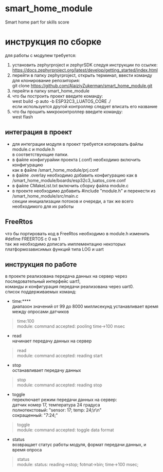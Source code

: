 # smart_home_module
Smart home part for skills score

# инструкция по сборке
для работы с модулем требуется:
1. установить zephyrproject и zephyrSDK следуя инструкции по ссылке:  
https://docs.zephyrproject.org/latest/develop/getting_started/index.html
2. перейти в папку zephyrproject, открыть терминал, ввести команду для клонирование репозитория:  
git clone https://github.com/AlaiziyZukerman/smart_home_module.git
3. перейти в папку smart_home_module
4. что бы построить проект введите команду:  
west build -p auto -b ESP32C3_LUATOS_CORE ./  
если используется другой контроллер следует вписать его название
5. что бы прошить микроконтроллер введите команду:  
west flash  

## интеграция в проект
- для интеграции модуля в проект требуется копировать файлы module.c и module.h  
в соответствующие папки.  
- в файле конфигурайии проекта (.conf) необходимо включить конфигурацию  
как в файле /smart_home_module/prj.conf  
- в файле .overlay необходимо добавить конфигурацию как в  
/smart_home_module/boards/esp32c3_luatos_core.conf 
- в файле CMakeList.txt включить сборку файла module.c  
- в проекте необходимо добавить #include "module.h" и перенести из /smart_home_module/src/main.c  
секции инициализации потоков и очереди, а так же всего необходимого для их работы
  
## FreeRtos
что бы портировать код в FreeRtos необходимо в module.h изменить #define FREERTOS с 0 на 1  
так же необходимо дописать имплементацию некоторых платформозависимых функций типа LOG и uart

## инструкция по работе
в проекте реализована передача данных на сервер через последовательный интерфейс uart1,  
команды и конфигурация передачи реализована через uart0.  
список поддерживаемых команд:  
- time:****  
диапазон значений от 99 до 8000 миллисекунд устанавливает время между опросами датчиков  
> time:100  
> <inf> module: command accepted: pooling time->100 msec  
- read  
начинает передачу данных на сервер
> read  
> <inf> module: command accepted: reading start
- stop  
останавливает передачу данных  
> stop  
> <inf> module: command accepted: reading stop  
- toggle  
переключает режим передачи данных на сервер:  
датчик номер 17, температура 24 градуса  
полнотекстовый: "sensor: 17; temp: 24;\r\n"  
сокращенный: "7:24;"  
> toggle  
> <inf> module: command accepted: toggle data format
- status  
возвращает статус работы модуля, формат передачи данных, и время опроса  
> status  
> <inf> module: status: reading->stop; fotmat->bin; time->100 msec;
